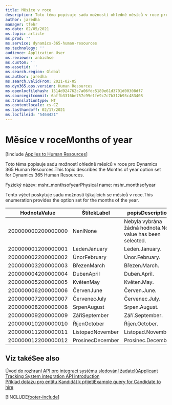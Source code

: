 ```yaml
---
title: Měsíce v roce
description: Toto téma popisuje sadu možností ohledně měsíců v roce pro Dynamics 365 Human Resources.
author: jaredha
manager: tfehr
ms.date: 02/05/2021
ms.topic: article
ms.prod: ''
ms.service: dynamics-365-human-resources
ms.technology: ''
audience: Application User
ms.reviewer: anbichse
ms.custom: ''
ms.assetid: ''
ms.search.region: Global
ms.author: jaredha
ms.search.validFrom: 2021-02-05
ms.dyn365.ops.version: Human Resources
ms.openlocfilehash: 1514d924762c7a06fdc5189e61d3701d00308df7
ms.sourcegitcommit: 6affb3316be757c99e1fe9c7c7b312b93c483408
ms.translationtype: HT
ms.contentlocale: cs-CZ
ms.lasthandoff: 02/17/2021
ms.locfileid: "5464421"
---
```

# <a name="months-of-year"></a><span data-ttu-id="37869-103">Měsíce v roce</span><span class="sxs-lookup"><span data-stu-id="37869-103">Months of year</span></span>

[!include [Applies to Human Resources](../includes/applies-to-hr.md)]

<span data-ttu-id="37869-104">Toto téma popisuje sadu možností ohledně měsíců v roce pro Dynamics 365 Human Resources.</span><span class="sxs-lookup"><span data-stu-id="37869-104">This topic describes the Months of year option set for Dynamics 365 Human Resources.</span></span>

<span data-ttu-id="37869-105">Fyzický název: mshr_monthsofyear</span><span class="sxs-lookup"><span data-stu-id="37869-105">Physical name: mshr_monthsofyear</span></span>

<span data-ttu-id="37869-106">Tento výčet poskytuje sadu možností týkajících se měsíců v roce.</span><span class="sxs-lookup"><span data-stu-id="37869-106">This enumeration provides the option set for the months of the year.</span></span>

| <span data-ttu-id="37869-107">Hodnota</span><span class="sxs-lookup"><span data-stu-id="37869-107">Value</span></span> | <span data-ttu-id="37869-108">Štítek</span><span class="sxs-lookup"><span data-stu-id="37869-108">Label</span></span> | <span data-ttu-id="37869-109">popis</span><span class="sxs-lookup"><span data-stu-id="37869-109">Description</span></span> |
| --- | --- | --- |
| <span data-ttu-id="37869-110">200000000</span><span class="sxs-lookup"><span data-stu-id="37869-110">200000000</span></span> | <span data-ttu-id="37869-111">Není</span><span class="sxs-lookup"><span data-stu-id="37869-111">None</span></span> | <span data-ttu-id="37869-112">Nebyla vybrána žádná hodnota.</span><span class="sxs-lookup"><span data-stu-id="37869-112">No value has been selected.</span></span> |
| <span data-ttu-id="37869-113">200000001</span><span class="sxs-lookup"><span data-stu-id="37869-113">200000001</span></span> | <span data-ttu-id="37869-114">Leden</span><span class="sxs-lookup"><span data-stu-id="37869-114">January</span></span> | <span data-ttu-id="37869-115">Leden.</span><span class="sxs-lookup"><span data-stu-id="37869-115">January.</span></span> |
| <span data-ttu-id="37869-116">200000002</span><span class="sxs-lookup"><span data-stu-id="37869-116">200000002</span></span> | <span data-ttu-id="37869-117">Únor</span><span class="sxs-lookup"><span data-stu-id="37869-117">February</span></span> | <span data-ttu-id="37869-118">Únor.</span><span class="sxs-lookup"><span data-stu-id="37869-118">February.</span></span> |
| <span data-ttu-id="37869-119">200000003</span><span class="sxs-lookup"><span data-stu-id="37869-119">200000003</span></span> | <span data-ttu-id="37869-120">Březen</span><span class="sxs-lookup"><span data-stu-id="37869-120">March</span></span> | <span data-ttu-id="37869-121">Březen.</span><span class="sxs-lookup"><span data-stu-id="37869-121">March.</span></span> |
| <span data-ttu-id="37869-122">200000004</span><span class="sxs-lookup"><span data-stu-id="37869-122">200000004</span></span> | <span data-ttu-id="37869-123">Duben</span><span class="sxs-lookup"><span data-stu-id="37869-123">April</span></span> | <span data-ttu-id="37869-124">Duben.</span><span class="sxs-lookup"><span data-stu-id="37869-124">April.</span></span> |
| <span data-ttu-id="37869-125">200000005</span><span class="sxs-lookup"><span data-stu-id="37869-125">200000005</span></span> | <span data-ttu-id="37869-126">Květen</span><span class="sxs-lookup"><span data-stu-id="37869-126">May</span></span> | <span data-ttu-id="37869-127">Květen.</span><span class="sxs-lookup"><span data-stu-id="37869-127">May.</span></span> |
| <span data-ttu-id="37869-128">200000006</span><span class="sxs-lookup"><span data-stu-id="37869-128">200000006</span></span> | <span data-ttu-id="37869-129">Červen</span><span class="sxs-lookup"><span data-stu-id="37869-129">June</span></span> | <span data-ttu-id="37869-130">Červen.</span><span class="sxs-lookup"><span data-stu-id="37869-130">June.</span></span> |
| <span data-ttu-id="37869-131">200000007</span><span class="sxs-lookup"><span data-stu-id="37869-131">200000007</span></span> | <span data-ttu-id="37869-132">Červenec</span><span class="sxs-lookup"><span data-stu-id="37869-132">July</span></span> | <span data-ttu-id="37869-133">Červenec.</span><span class="sxs-lookup"><span data-stu-id="37869-133">July.</span></span> |
| <span data-ttu-id="37869-134">200000008</span><span class="sxs-lookup"><span data-stu-id="37869-134">200000008</span></span> | <span data-ttu-id="37869-135">Srpen</span><span class="sxs-lookup"><span data-stu-id="37869-135">August</span></span> | <span data-ttu-id="37869-136">Srpen.</span><span class="sxs-lookup"><span data-stu-id="37869-136">August.</span></span> |
| <span data-ttu-id="37869-137">200000009</span><span class="sxs-lookup"><span data-stu-id="37869-137">200000009</span></span> | <span data-ttu-id="37869-138">Září</span><span class="sxs-lookup"><span data-stu-id="37869-138">September</span></span> | <span data-ttu-id="37869-139">Září.</span><span class="sxs-lookup"><span data-stu-id="37869-139">September.</span></span> |
| <span data-ttu-id="37869-140">200000010</span><span class="sxs-lookup"><span data-stu-id="37869-140">200000010</span></span> | <span data-ttu-id="37869-141">Říjen</span><span class="sxs-lookup"><span data-stu-id="37869-141">October</span></span> | <span data-ttu-id="37869-142">Říjen.</span><span class="sxs-lookup"><span data-stu-id="37869-142">October.</span></span> |
| <span data-ttu-id="37869-143">200000011</span><span class="sxs-lookup"><span data-stu-id="37869-143">200000011</span></span> | <span data-ttu-id="37869-144">Listopad</span><span class="sxs-lookup"><span data-stu-id="37869-144">November</span></span> | <span data-ttu-id="37869-145">Listopad.</span><span class="sxs-lookup"><span data-stu-id="37869-145">November.</span></span> |
| <span data-ttu-id="37869-146">200000012</span><span class="sxs-lookup"><span data-stu-id="37869-146">200000012</span></span> | <span data-ttu-id="37869-147">Prosinec</span><span class="sxs-lookup"><span data-stu-id="37869-147">December</span></span> | <span data-ttu-id="37869-148">Prosinec.</span><span class="sxs-lookup"><span data-stu-id="37869-148">December.</span></span> |

## <a name="see-also"></a><span data-ttu-id="37869-149">Viz také</span><span class="sxs-lookup"><span data-stu-id="37869-149">See also</span></span>

[<span data-ttu-id="37869-150">Úvod do rozhraní API pro integraci systému sledování žadatelů</span><span class="sxs-lookup"><span data-stu-id="37869-150">Applicant Tracking System integration API introduction</span></span>](hr-admin-integration-ats-api-introduction.md)<br>
[<span data-ttu-id="37869-151">Příklad dotazu pro entitu Kandidát k přijetí</span><span class="sxs-lookup"><span data-stu-id="37869-151">Example query for Candidate to hire</span></span>](hr-admin-integration-ats-api-candidate-to-hire-example-query.md)


[!INCLUDE[footer-include](../includes/footer-banner.md)]